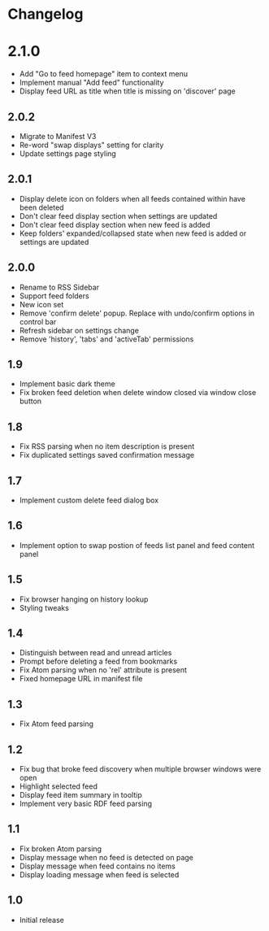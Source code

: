 # Changelog

# 2.1.0
- Add "Go to feed homepage" item to context menu
- Implement manual "Add feed" functionality
- Display feed URL as title when title is missing on 'discover' page

## 2.0.2
- Migrate to Manifest V3
- Re-word "swap displays" setting for clarity
- Update settings page styling

## 2.0.1
- Display delete icon on folders when all feeds contained within have been deleted
- Don't clear feed display section when settings are updated
- Don't clear feed display section when new feed is added
- Keep folders' expanded/collapsed state when new feed is added or settings are updated

## 2.0.0
- Rename to RSS Sidebar
- Support feed folders
- New icon set
- Remove 'confirm delete' popup. Replace with undo/confirm options in control bar
- Refresh sidebar on settings change
- Remove 'history', 'tabs' and 'activeTab' permissions

## 1.9
- Implement basic dark theme
- Fix broken feed deletion when delete window closed via window close button

## 1.8
- Fix RSS parsing when no item description is present
- Fix duplicated settings saved confirmation message

## 1.7
- Implement custom delete feed dialog box

## 1.6
- Implement option to swap postion of feeds list panel and feed content panel

## 1.5

- Fix browser hanging on history lookup
- Styling tweaks

## 1.4

- Distinguish between read and unread articles
- Prompt before deleting a feed from bookmarks
- Fix Atom parsing when no 'rel' attribute is present
- Fixed homepage URL in manifest file

## 1.3

- Fix Atom feed parsing

## 1.2

- Fix bug that broke feed discovery when multiple browser windows were open
- Highlight selected feed
- Display feed item summary in tooltip
- Implement very basic RDF feed parsing

## 1.1

- Fix broken Atom parsing
- Display message when no feed is detected on page
- Display message when feed contains no items
- Display loading message when feed is selected

## 1.0

- Initial release
